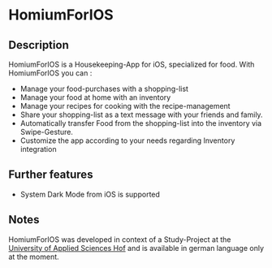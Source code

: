 # HomiumForIOS
## Description
HomiumForIOS is a Housekeeping-App for iOS, specialized for food. With HomiumForIOS you can :
- Manage your food-purchases with a shopping-list
- Manage your food at home with an inventory
- Manage your recipes for cooking with the recipe-management
- Share your shopping-list as a text message with your friends and family.
- Automatically transfer Food from the shopping-list into the inventory via Swipe-Gesture.
- Customize the app according to your needs regarding Inventory integration

## Further features
- System Dark Mode from iOS is supported

## Notes
HomiumForIOS was developed in context of a Study-Project at the [University of Applied Sciences Hof](https://www.hof-university.de/) and is available in german language only at the moment.
